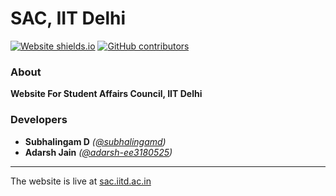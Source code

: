 # SAC, IIT Delhi
[![Website shields.io](https://img.shields.io/website/http/sac.iitd.ac.in.svg)](http://sac.iitd.ac.in/)
[![GitHub contributors](https://img.shields.io/github/contributors/ashugupta249/sac_website?color=silver)](https://github.com/ashugupta249/sac_website/contributors/)

### About
**Website For Student Affairs Council, IIT Delhi**

### Developers
* **Subhalingam D** *([@subhalingamd](https://github.com/subhalingamd))*
* **Adarsh Jain** *([@adarsh-ee3180525](https://github.com/adarsh-ee3180525))*

---

The website is live at [sac.iitd.ac.in](http://sac.iitd.ac.in/)